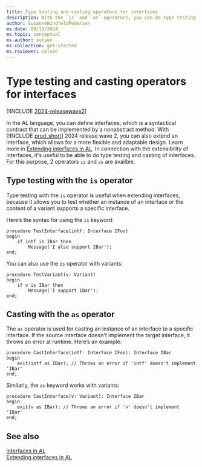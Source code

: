```yaml
---
title: Type testing and casting operators for interfaces
description: With the `is` and `as` operators, you can do type testing and casting of interfaces in AL for Business Central.
author: SusanneWindfeldPedersen
ms.date: 09/13/2024
ms.topic: conceptual
ms.author: solsen
ms.collection: get-started
ms.reviewer: solsen
---
```


# Type testing and casting operators for interfaces

[!INCLUDE [2024-releasewave2](../includes/2024-releasewave2.md)]

In the AL language, you can define interfaces, which is a syntactical contract that can be implemented by a nonabstract method. With [!INCLUDE [prod_short](includes/prod_short.md)] 2024 release wave 2, you can also extend an interface, which allows for a more flexible and adaptable design. Learn more in [Extending interfaces in AL](devenv-interfaces-in-al-extend.md). In connection with the extensibility of interfaces, it's useful to be able to do type testing and casting of interfaces. For this purpose, 2 operators `is` and `as` are availble.

## Type testing with the `is` operator

Type testing with the `is` operator is useful when extending interfaces, because it allows you to test whether an instance of an interface or the content of a variant supports a specific interface. 

Here’s the syntax for using the `is` keyword:


```al
procedure TestInterface(intf: Interface IFoo)
begin
    if intf is IBar then
        Message('I also support IBar');
end;
```

You can also use the `is` operator with variants:

```al
procedure TestVariant(v: Variant)
begin
    if v is IBar then
        Message('I support IBar');
end;
```

## Casting with the `as` operator

The `as` operator is used for casting an instance of an interface to a specific interface. If the source interface doesn't implement the target interface, it throws an error at runtime. Here’s an example:

```al
procedure CastInterface(intf: Interface IFoo): Interface IBar
begin
    exit(intf as IBar); // Throws an error if 'intf' doesn't implement 'IBar'
end;
```

Similarly, the `as` keyword works with variants:

```al
procedure CastInterface(v: Variant): Interface IBar
begin
    exit(v as IBar); // Throws an error if 'v' doesn't implement 'IBar'
end;
```

## See also

[Interfaces in AL](devenv-interfaces-in-al.md)  
[Extending interfaces in AL](devenv-interfaces-in-al-extend.md)  
